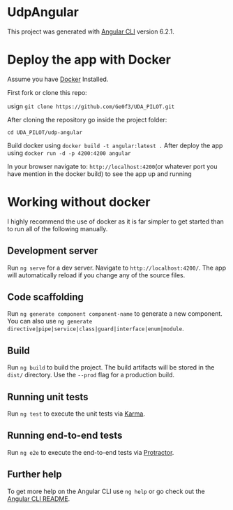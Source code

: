 # UdpAngular

This project was generated with [Angular CLI](https://github.com/angular/angular-cli) version 6.2.1.

# Deploy the app with Docker 
Assume you have [Docker](https://www.docker.com/) Installed.

First fork or clone this repo:

usign `git clone https://github.com/Ge0f3/UDA_PILOT.git`

After cloning the repository go inside the project folder:

`cd UDA_PILOT/udp-angular`

Build docker using  `docker build -t angular:latest .` After deploy the app using `docker run -d -p 4200:4200 angular`

In your browser navigate to: `http://localhost:4200`(or whatever port you have mention in the docker build) to see the app up and running 

# Working without docker
I highly recommend the use of docker as it is far simpler to get started than to run all of the following manually.

## Development server

Run `ng serve` for a dev server. Navigate to `http://localhost:4200/`. The app will automatically reload if you change any of the source files.

## Code scaffolding

Run `ng generate component component-name` to generate a new component. You can also use `ng generate directive|pipe|service|class|guard|interface|enum|module`.

## Build

Run `ng build` to build the project. The build artifacts will be stored in the `dist/` directory. Use the `--prod` flag for a production build.

## Running unit tests

Run `ng test` to execute the unit tests via [Karma](https://karma-runner.github.io).

## Running end-to-end tests

Run `ng e2e` to execute the end-to-end tests via [Protractor](http://www.protractortest.org/).

## Further help

To get more help on the Angular CLI use `ng help` or go check out the [Angular CLI README](https://github.com/angular/angular-cli/blob/master/README.md).
